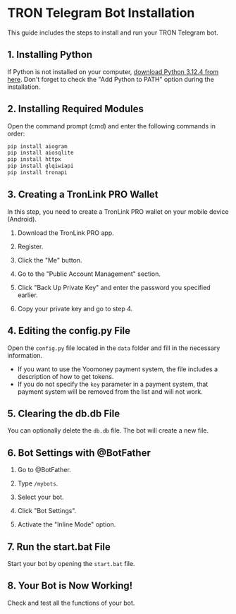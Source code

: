 # TRON Telegram Bot Installation

This guide includes the steps to install and run your TRON Telegram bot.

## 1. Installing Python

If Python is not installed on your computer, [download Python 3.12.4 from here](https://www.python.org/ftp/python/3.12.4/python-3.12.4-amd64.exe). Don't forget to check the "Add Python to PATH" option during the installation.

## 2. Installing Required Modules

Open the command prompt (cmd) and enter the following commands in order:

```bash
pip install aiogram
pip install aiosqlite
pip install httpx
pip install glqiwiapi
pip install tronapi
```

## 3. Creating a TronLink PRO Wallet

In this step, you need to create a TronLink PRO wallet on your mobile device (Android).

1. Download the TronLink PRO app.
2. Register.
3. Click the "Me" button.

4. Go to the "Public Account Management" section.

5. Click "Back Up Private Key" and enter the password you specified earlier.

6. Copy your private key and go to step 4.

## 4. Editing the config.py File

Open the `config.py` file located in the `data` folder and fill in the necessary information.

- If you want to use the Yoomoney payment system, the file includes a description of how to get tokens.
- If you do not specify the `key` parameter in a payment system, that payment system will be removed from the list and will not work.

## 5. Clearing the db.db File

You can optionally delete the `db.db` file. The bot will create a new file.

## 6. Bot Settings with @BotFather

1. Go to @BotFather.

2. Type `/mybots`.
3. Select your bot.

4. Click "Bot Settings".
5. Activate the "Inline Mode" option.

## 7. Run the start.bat File

Start your bot by opening the `start.bat` file.

## 8. Your Bot is Now Working!

Check and test all the functions of your bot.
